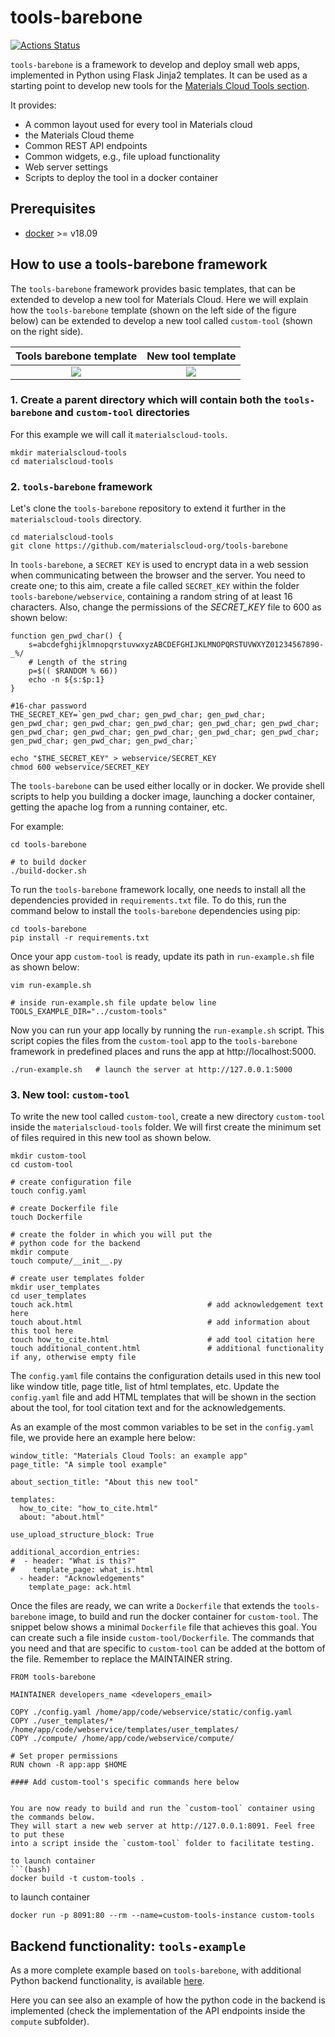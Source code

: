 # tools-barebone

[![Actions Status](https://github.com/materialscloud-org/tools-barebone/workflows/Docker%20Image%20Build%20CI/badge.svg)](https://github.com/materialscloud-org/tools-barebone/actions)

`tools-barebone` is a framework to develop and deploy small web apps,
implemented in Python using Flask Jinja2 templates.
It can be used as a starting point to develop new tools for the
[Materials Cloud Tools section](https://www.materialscloud.org/work/tools/options).

It provides:

- A common layout used for every tool in Materials cloud
- the Materials Cloud theme
- Common REST API endpoints
- Common widgets, e.g., file upload functionality
- Web server settings
- Scripts to deploy the tool in a docker container

## Prerequisites

- [docker](https://www.docker.com/) >= v18.09

## How to use a tools-barebone framework

The `tools-barebone` framework provides basic templates, that can be extended to develop
a new tool for Materials Cloud.
Here we will explain how the `tools-barebone` template (shown
on the left side of the figure below) can be extended to develop a new tool called `custom-tool`
(shown on the right side).

|                                            Tools barebone template                                             |                                               New tool template                                               |
| :------------------------------------------------------------------------------------------------------------: | :-----------------------------------------------------------------------------------------------------------: |
| ![](https://github.com/materialscloud-org/tools-barebone/blob/master/webservice/static/img/tools-barebone.png) | ![](https://github.com/materialscloud-org/tools-barebone/blob/master/webservice/static/img/tools-example.png) |

### 1. Create a parent directory which will contain both the `tools-barebone` and `custom-tool` directories

For this example we will call it `materialscloud-tools`.

```(bash)
mkdir materialscloud-tools
cd materialscloud-tools
```

### 2. `tools-barebone` framework

Let's clone the `tools-barebone` repository to extend it further in the `materialscloud-tools` directory.

```(bash)
cd materialscloud-tools
git clone https://github.com/materialscloud-org/tools-barebone
```

In `tools-barebone`, a `SECRET KEY` is used to encrypt data in a web session when communicating between the browser and the server. You need to create one; to this aim, create a file called
`SECRET_KEY` within the folder `tools-barebone/webservice`, containing a random
string of at least 16 characters.
Also, change the permissions of the _SECRET_KEY_ file to 600 as shown below:

```(javascript)
function gen_pwd_char() {
    s=abcdefghijklmnopqrstuvwxyzABCDEFGHIJKLMNOPQRSTUVWXYZ01234567890-_%/
    # Length of the string
    p=$(( $RANDOM % 66))
    echo -n ${s:$p:1}
}

#16-char password
THE_SECRET_KEY=`gen_pwd_char; gen_pwd_char; gen_pwd_char; gen_pwd_char; gen_pwd_char; gen_pwd_char; gen_pwd_char; gen_pwd_char; gen_pwd_char; gen_pwd_char; gen_pwd_char; gen_pwd_char; gen_pwd_char; gen_pwd_char; gen_pwd_char; gen_pwd_char;`

echo "$THE_SECRET_KEY" > webservice/SECRET_KEY
chmod 600 webservice/SECRET_KEY
```

The `tools-barebone` can be used either locally or in docker. We provide shell scripts
to help you building a docker image, launching a docker container, getting the apache log from a running container, etc.

For example:

```(bash)
cd tools-barebone

# to build docker
./build-docker.sh
```

To run the `tools-barebone` framework locally, one needs to install all the dependencies provided
in `requirements.txt` file. To do this, run the command below to install the `tools-barebone` dependencies using pip:

```(bash)
cd tools-barebone
pip install -r requirements.txt
```

Once your app `custom-tool` is ready, update its path in `run-example.sh` file as shown below:

```(bash)
vim run-example.sh

# inside run-example.sh file update below line
TOOLS_EXAMPLE_DIR="../custom-tools"
```

Now you can run your app locally by running the `run-example.sh` script. This script copies the files from
the `custom-tool` app to the `tools-barebone` framework in predefined places and runs the app
at http://localhost:5000.

```(bash)
./run-example.sh   # launch the server at http://127.0.0.1:5000
```

### 3. New tool: `custom-tool`

To write the new tool called `custom-tool`, create a new directory `custom-tool` inside the
`materialscloud-tools` folder. We will first create the minimum set of files required
in this new tool as shown below.

```(bash)
mkdir custom-tool
cd custom-tool

# create configuration file
touch config.yaml

# create Dockerfile file
touch Dockerfile

# create the folder in which you will put the
# python code for the backend
mkdir compute
touch compute/__init__.py

# create user templates folder
mkdir user_templates
cd user_templates
touch ack.html                              # add acknowledgement text here
touch about.html                            # add information about this tool here
touch how_to_cite.html                      # add tool citation here
touch additional_content.html               # additional functionality if any, otherwise empty file

```

The `config.yaml` file contains the configuration details used in this new tool like window title,
page title, list of html templates, etc. Update the `config.yaml` file and add HTML templates
that will be shown in the section about the tool, for tool citation text and for the acknowledgements.

As an example of the most common variables to be set in the `config.yaml` file, we provide here an example
here below:

```(bash)
window_title: "Materials Cloud Tools: an example app"
page_title: "A simple tool example"

about_section_title: "About this new tool"

templates:
  how_to_cite: "how_to_cite.html"
  about: "about.html"

use_upload_structure_block: True

additional_accordion_entries:
#  - header: "What is this?"
#    template_page: what_is.html
  - header: "Acknowledgements"
    template_page: ack.html

```

Once the files are ready, we can write a `Dockerfile` that extends the `tools-barebone` image,
to build and run the docker container for `custom-tool`. The snippet below shows a minimal
`Dockerfile` file that achieves this goal. You can create such a file inside `custom-tool/Dockerfile`.
The commands that you need and that are specific to `custom-tool` can be added at the bottom of the file.
Remember to replace the MAINTAINER string.

````(bash)
FROM tools-barebone

MAINTAINER developers_name <developers_email>

COPY ./config.yaml /home/app/code/webservice/static/config.yaml
COPY ./user_templates/* /home/app/code/webservice/templates/user_templates/
COPY ./compute/ /home/app/code/webservice/compute/

# Set proper permissions
RUN chown -R app:app $HOME

#### Add custom-tool's specific commands here below


You are now ready to build and run the `custom-tool` container using the commands below.
They will start a new web server at http://127.0.0.1:8091. Feel free to put these
into a script inside the `custom-tool` folder to facilitate testing.

to launch container
```(bash)
docker build -t custom-tools .
````

to launch container

```(bash)
docker run -p 8091:80 --rm --name=custom-tools-instance custom-tools
```

## Backend functionality: `tools-example`

As a more complete example based on `tools-barebone`, with additional Python backend functionality, is available
[here](https://github.com/materialscloud-org/tools-example).

Here you can see also an example of how the python code in the backend is implemented (check the implementation of the API endpoints inside the `compute` subfolder).
